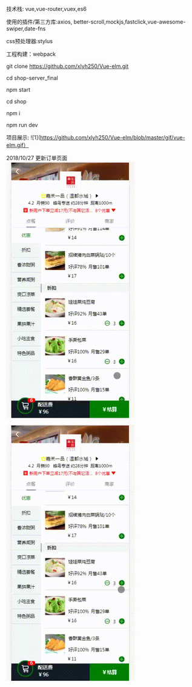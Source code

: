 

技术栈: vue,vue-router,vuex,es6

使用的插件/第三方库:axios, better-scroll,mockjs,fastclick,vue-awesome-swiper,date-fns

css预处理器:stylus

工程构建：webpack

git clone https://github.com/xlyh250/Vue-elm.git

cd shop-server_final

npm start

cd shop

npm i 

npm run dev

项目展示:
![1](https://github.com/xlyh250/Vue-elm/blob/master/gif/vue-elm.gif）

2018/10/27
更新订单页面
![2](https://github.com/xlyh250/Vue-elm/blob/master/gif/20181027_190448.gif)

![3](https://github.com/xlyh250/Vue-elm/blob/master/gif/20181027_190624.gif)

